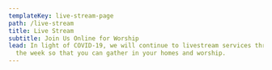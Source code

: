 ```yaml
---
templateKey: live-stream-page
path: /live-stream
title: Live Stream
subtitle: Join Us Online for Worship
lead: In light of COVID-19, we will continue to livestream services throughout
  the week so that you can gather in your homes and worship.
---
```



